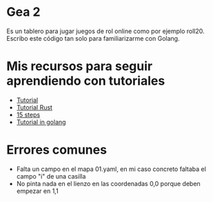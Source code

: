 # Gea 2

Es un tablero para jugar juegos de rol online como por ejemplo roll20. Escribo este código tan solo para
familiarizarme con Golang.

# Mis recursos para seguir aprendiendo con tutoriales

- [Tutorial](https://github.com/anaseto/gruid-rltuto/tree/part-1)
- [Tutorial Rust](https://www.reddit.com/r/roguelikedev/comments/101q4pl/rust_roguelike_tutorial_postmortem/)
- [15 steps](http://www.roguebasin.com/index.php?title=How_to_Write_a_Roguelike_in_15_Steps)
- [Tutorial in golang](https://www.fatoldyeti.com/posts/roguelike-tutorial-0/)

# Errores comunes

- Falta un campo en el mapa 01.yaml, en mi caso concreto faltaba el campo "i" de una casilla
- No pinta nada en el lienzo en las coordenadas 0,0 porque deben empezar en 1,1

